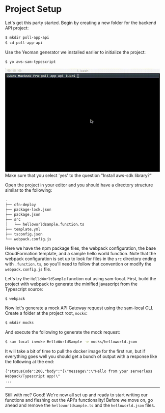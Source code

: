 # Project Setup
Let's get this party started.  Begin by creating a new folder for the backend API project:
```bash
$ mkdir poll-app-api
$ cd poll-app-api
```
Use the Yeoman generator we installed earlier to initialize the project:
```bash
$ yo aws-sam-typescript
```
<img src="../images/api/project_setup/yeoman-run.gif" />
Make sure that you select 'yes' to the question "Install aws-sdk library?"

Open the project in your editor and you should have a directory structure similar to the following:
```
.
├── cfn-deploy
├── package-lock.json
├── package.json
├── src
│   └── helloworldsample.function.ts
├── template.yml
├── tsconfig.json
└── webpack.config.js
```
Here we have the npm package files, the webpack configuration, the base CloudFormation template, and a sample hello world function.  Note that the webpack configuration is set up to look for files in the `src` directory ending with `.function.ts`, so you'll need to follow that convention or modify the `webpack.config.js` file.

Let's try the `HelloWorldSample` function out using sam-local. First, build the project with webpack to generate the minified javascript from the Typescript source:
```bash
$ webpack
```
Now let's generate a mock API Gateway request using the sam-local CLI.  Create a folder at the project root, `mocks`:
```bash
$ mkdir mocks
```
And execute the following to generate the mock request:
```bash
$ sam local invoke HelloWorldSample -e mocks/helloworld.json
```
It will take a bit of time to pull the docker image for the first run, but if everything goes well you should get a bunch of output with a response like the following at the end:
```
{"statusCode":200,"body":"{\"message\":\"Hello from your serverless Webpack/Typescript app!\"
...
```

---

Still with me? Good! We're now all set up and ready to start writing our functions and fleshing out the API's functionality! Before we move on, go ahead and remove the `helloworldsample.ts` and the `helloworld.json` files.


